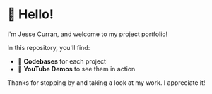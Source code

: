 # 👋 Hello!

I'm Jesse Curran, and welcome to my project portfolio!

In this repository, you'll find:

- 📂 **Codebases** for each project
- 🎥 **YouTube Demos** to see them in action

Thanks for stopping by and taking a look at my work. I appreciate it!
